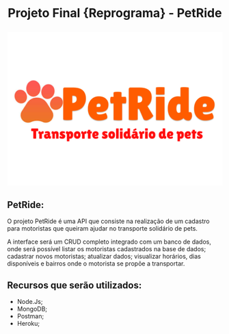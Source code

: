 <h1 align="center">
    <br>
    <p align="center">Projeto Final {Reprograma} - PetRide<p>
</h1>

![Logo PetRide](./images/petride_logo.png)

## PetRide:

O projeto PetRide é uma API que consiste na realização de um cadastro para motoristas que queiram ajudar no transporte solidário de pets. 

A interface será um CRUD completo integrado com um banco de dados, onde será possível listar os motoristas cadastrados na base de dados; cadastrar novos motoristas; atualizar dados; visualizar horários, dias disponíveis e bairros onde o motorista se propõe a transportar.
## Recursos que serão utilizados:

* Node.Js;
* MongoDB;
* Postman;
* Heroku;
